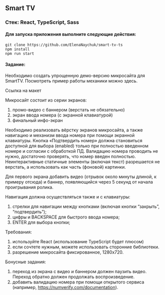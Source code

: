 ## Smart TV
### Cтек: React, TypeScript, Sass

#### Для запуска приложения выполните следующие действия:

```
git clone https://github.com/ElenaNaychuk/smart-tv-ts
npm install
npm run start
```

#### Задание:
Необходимо создать упрощенную демо-версию микросайта для SmartTV. Посмотреть пример работы механики можно здесь.

Ссылка на макет

Микросайт состоит из серии экранов:
1. промо-видео с баннером (верстать не обязательно)
2. экран ввода номера (с экранной клавиатурой)
3. финальный инфо-экран

Необходимо реализовать вёрстку экранов микросайта, а также навигацию и механизм ввода номера при помощи экранной клавиатуры. Кнопка «Подтвердить номер» должна становиться доступной для выбора (enabled) только при полностью введенном номере и согласии с обработкой ПД. Валидацию номера проводить не нужно, достаточно проверять, что номер введен полностью.
Неинтерактивные статичные элементы (включая текст) разрешается не верстать, а использовать как часть (фоновой) картинки. 

Для первого экрана добавить видео (отрывок около минуты длиной, к примеру отсюда) и баннер, появляющийся через 5 секунд от начала проигрывания ролика.

Навигация должна осуществляться также и с клавиатуры:
1. стрелки для навигации между кнопками (включая кнопки “закрыть”, “подтвердить”);
2. цифры и BACKSPACE для быстрого ввода номера;
3. ENTER для выбора кнопки;

Требования:
1. используйте React (использование TypeScript будет плюсом)
2. если сочтете нужным, можете использовать сторонние библиотеки.
3. разрешение микросайта фиксированное, 1280х720.

Бонусные задания:
1. переход из экрана с видео и баннером должен паузить видео. Переход обратно должен продолжать воспроизведение.
2. добавить валидацию номера при помощи открытого сервиса (например, https://numverify.com/documentation).

